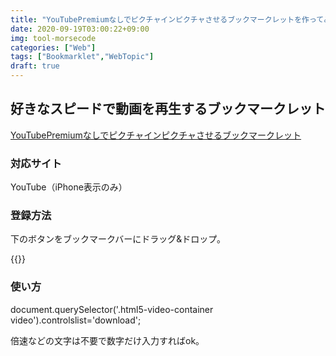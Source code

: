 ```yaml
---
title: "YouTubePremiumなしでピクチャインピクチャさせるブックマークレットを作ってみた"
date: 2020-09-19T03:00:22+09:00
img: tool-morsecode
categories: ["Web"]
tags: ["Bookmarklet","WebTopic"]
draft: true
---
```




## 好きなスピードで動画を再生するブックマークレット

<p class=noIndent>
  <a href="javascript:(function()%7Bwindow.location.href%20%3D%20document.querySelector('video').src%7D)()" class=download>YouTubePremiumなしでピクチャインピクチャさせるブックマークレット</a>
</p>

### 対応サイト

YouTube（iPhone表示のみ）

### 登録方法

下のボタンをブックマークバーにドラッグ&ドロップ。

{{<blogcard url="https://wayohoo.com/ios/tips/how-to-install-bookmarklet-in-safari-for-ios.html">}}

### 使い方

document.querySelector('.html5-video-container video').controlslist='download';

倍速などの文字は不要で数字だけ入力すればok。